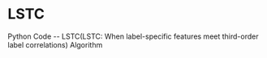 # LSTC
Python Code -- LSTC(LSTC: When label-specific features meet third-order label correlations) Algorithm
